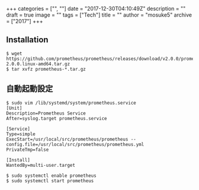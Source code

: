 +++
categories = ["", ""]
date = "2017-12-30T04:10:49Z"
description = ""
draft = true
image = ""
tags = ["Tech"]
title = ""
author = "mosuke5"
archive = ["2017"]
+++

## Installation
```text
$ wget https://github.com/prometheus/prometheus/releases/download/v2.0.0/prometheus-2.0.0.linux-amd64.tar.gz
$ tar xvfz prometheus-*.tar.gz
```

## 自動起動設定
```text
$ sudo vim /lib/systemd/system/prometheus.service
[Unit]
Description=Prometheus Service
After=syslog.target prometheus.service

[Service]
Type=simple
ExecStart=/usr/local/src/prometheus/prometheus --config.file=/usr/local/src/prometheus/prometheus.yml
PrivateTmp=false

[Install]
WantedBy=multi-user.target
```

```text
$ sudo systemctl enable prometheus
$ sudo systemctl start prometheus
```